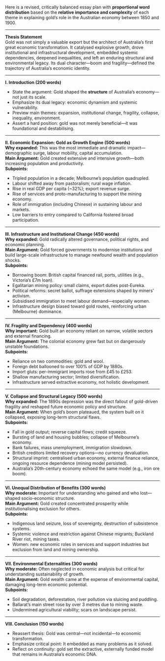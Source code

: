 Here is a revised, critically balanced essay plan with **proportional word distribution** based on the **relative importance and complexity** of each theme in explaining gold’s role in the Australian economy between 1850 and 1900.

---

**Thesis Statement**  
Gold was not simply a valuable export but the architect of Australia’s first great economic transformation. It catalysed explosive growth, drove institutional and infrastructural development, embedded systemic dependencies, deepened inequalities, and left an enduring structural and environmental legacy. Its dual character—boom and fragility—defined the trajectory of Australia’s economic identity.

---

**I. Introduction (200 words)**  
- State the argument: Gold shaped the **structure** of Australia’s economy—not just its scale.  
- Emphasize its dual legacy: economic dynamism and systemic vulnerability.  
- Preview main themes: expansion, institutional change, fragility, collapse, inequality, environment.  
- Assert a hard position: gold was not merely beneficial—it was foundational and destabilising.

---

**II. Economic Expansion: Gold as Growth Engine (500 words)**  
**Why expanded:** This was the most immediate and dramatic impact—demographic surge, labour mobility, capital accumulation.  
**Main Argument:** Gold created extensive and intensive growth—both increasing population and productivity.  
**Subpoints:**  
- Tripled population in a decade; Melbourne’s population quadrupled.  
- Labour shifted away from pastoralism; rural wage inflation.  
- Rise in real GDP per capita (~32%); export revenue surge.  
- Rise of services and proto-manufacturing to support the mining economy.  
- Role of immigration (including Chinese) in sustaining labour and markets.  
- Low barriers to entry compared to California fostered broad participation.

---

**III. Infrastructure and Institutional Change (450 words)**  
**Why expanded:** Gold radically altered governance, political rights, and economic planning.  
**Main Argument:** Gold forced governments to modernise institutions and build large-scale infrastructure to manage newfound wealth and population shocks.  
**Subpoints:**  
- Borrowing boom: British capital financed rail, ports, utilities (e.g., Victoria’s £7m loan).  
- Egalitarian mining policy: small claims, export duties post-Eureka.  
- Political reforms: secret ballot, suffrage extensions shaped by miners’ activism.  
- Subsidised immigration to meet labour demand—especially women.  
- Infrastructure design biased toward gold routes, reinforcing urban (Melbourne) dominance.

---

**IV. Fragility and Dependency (400 words)**  
**Why important:** Gold built an economy reliant on narrow, volatile sectors and external financing.  
**Main Argument:** The colonial economy grew fast but on dangerously unstable foundations.  
**Subpoints:**  
- Reliance on two commodities: gold and wool.  
- Foreign debt ballooned to over 100% of GDP by 1880s.  
- Import gluts: per-immigrant imports rose from £45 to £253.  
- Shallow manufacturing sector; limited diversification.  
- Infrastructure served extractive economy, not holistic development.

---

**V. Collapse and Structural Legacy (500 words)**  
**Why expanded:** The 1890s depression was the direct fallout of gold-driven fragility and reshaped future economic policy and structure.  
**Main Argument:** When gold’s boom plateaued, the system built on it collapsed, exposing long-term structural flaws.  
**Subpoints:**  
- Fall in gold output; reverse capital flows; credit squeeze.  
- Bursting of land and housing bubbles; collapse of Melbourne’s economy.  
- Bank failures, mass unemployment, immigration slowdown.  
- British creditors limited recovery options—no currency devaluation.  
- Structural imprint: centralised urban economy, external finance reliance, ongoing resource dependence (mining model persisted).  
- Australia’s 20th-century economy echoed the same model (e.g., iron ore boom).

---

**VI. Unequal Distribution of Benefits (300 words)**  
**Why moderate:** Important for understanding who gained and who lost—shaped socio-economic structure.  
**Main Argument:** Gold created concentrated prosperity while institutionalising exclusion for others.  
**Subpoints:**  
- Indigenous land seizure, loss of sovereignty, destruction of subsistence systems.  
- Systemic violence and restriction against Chinese migrants; Buckland River riot, mining taxes.  
- Women: new economic roles in services and support industries but exclusion from land and mining ownership.

---

**VII. Environmental Externalities (300 words)**  
**Why moderate:** Often neglected in economic analysis but critical for understanding sustainability of growth.  
**Main Argument:** Gold wealth came at the expense of environmental capital, damaging long-term economic potential.  
**Subpoints:**  
- Soil degradation, deforestation, river pollution via sluicing and puddling.  
- Ballarat’s main street rose by over 3 metres due to mining waste.  
- Undermined agricultural viability; scars on landscape persist.

---

**VIII. Conclusion (150 words)**  
- Reassert thesis: Gold was central—not incidental—to economic transformation.  
- Emphasize critical point: It embedded as many problems as it solved.  
- Reflect on continuity: gold set the extractive, externally funded model that remains in Australia’s economic DNA.

